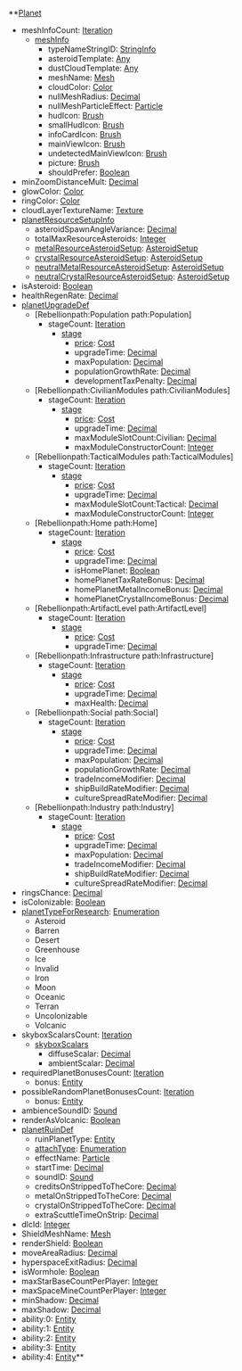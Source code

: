 **[Planet](RebellionPlanet.md)
  * meshInfoCount: [Iteration](Iteration.md)
    * [meshInfo](RebellionmeshInfo.md)
      * typeNameStringID: [StringInfo](StringInfo.md)
      * asteroidTemplate: [Any](Any.md)
      * dustCloudTemplate: [Any](Any.md)
      * meshName: [Mesh](Mesh.md)
      * cloudColor: [Color](Color.md)
      * nullMeshRadius: [Decimal](Decimal.md)
      * nullMeshParticleEffect: [Particle](Particle.md)
      * hudIcon: [Brush](Brush.md)
      * smallHudIcon: [Brush](Brush.md)
      * infoCardIcon: [Brush](Brush.md)
      * mainViewIcon: [Brush](Brush.md)
      * undetectedMainViewIcon: [Brush](Brush.md)
      * picture: [Brush](Brush.md)
      * shouldPrefer: [Boolean](Boolean.md)
  * minZoomDistanceMult: [Decimal](Decimal.md)
  * glowColor: [Color](Color.md)
  * ringColor: [Color](Color.md)
  * cloudLayerTextureName: [Texture](Texture.md)
  * [planetResourceSetupInfo](RebellionplanetResourceSetupInfo.md)
    * asteroidSpawnAngleVariance: [Decimal](Decimal.md)
    * totalMaxResourceAsteroids: [Integer](Integer.md)
    * [metalResourceAsteroidSetup](RebellionAsteroidSetup.md): [AsteroidSetup](AsteroidSetup.md)
    * [crystalResourceAsteroidSetup](RebellionAsteroidSetup.md): [AsteroidSetup](AsteroidSetup.md)
    * [neutralMetalResourceAsteroidSetup](RebellionAsteroidSetup.md): [AsteroidSetup](AsteroidSetup.md)
    * [neutralCrystalResourceAsteroidSetup](RebellionAsteroidSetup.md): [AsteroidSetup](AsteroidSetup.md)
  * isAsteroid: [Boolean](Boolean.md)
  * healthRegenRate: [Decimal](Decimal.md)
  * [planetUpgradeDef](RebellionplanetUpgradeDef.md)
    * [Rebellionpath:Population path:Population]
      * stageCount: [Iteration](Iteration.md)
        * [stage](Rebellionstage.md)
          * [price](RebellionCost.md): [Cost](Cost.md)
          * upgradeTime: [Decimal](Decimal.md)
          * maxPopulation: [Decimal](Decimal.md)
          * populationGrowthRate: [Decimal](Decimal.md)
          * developmentTaxPenalty: [Decimal](Decimal.md)
    * [Rebellionpath:CivilianModules path:CivilianModules]
      * stageCount: [Iteration](Iteration.md)
        * [stage](Rebellionstage.md)
          * [price](RebellionCost.md): [Cost](Cost.md)
          * upgradeTime: [Decimal](Decimal.md)
          * maxModuleSlotCount:Civilian: [Decimal](Decimal.md)
          * maxModuleConstructorCount: [Integer](Integer.md)
    * [Rebellionpath:TacticalModules path:TacticalModules]
      * stageCount: [Iteration](Iteration.md)
        * [stage](Rebellionstage.md)
          * [price](RebellionCost.md): [Cost](Cost.md)
          * upgradeTime: [Decimal](Decimal.md)
          * maxModuleSlotCount:Tactical: [Decimal](Decimal.md)
          * maxModuleConstructorCount: [Integer](Integer.md)
    * [Rebellionpath:Home path:Home]
      * stageCount: [Iteration](Iteration.md)
        * [stage](Rebellionstage.md)
          * [price](RebellionCost.md): [Cost](Cost.md)
          * upgradeTime: [Decimal](Decimal.md)
          * isHomePlanet: [Boolean](Boolean.md)
          * homePlanetTaxRateBonus: [Decimal](Decimal.md)
          * homePlanetMetalIncomeBonus: [Decimal](Decimal.md)
          * homePlanetCrystalIncomeBonus: [Decimal](Decimal.md)
    * [Rebellionpath:ArtifactLevel path:ArtifactLevel]
      * stageCount: [Iteration](Iteration.md)
        * [stage](Rebellionstage.md)
          * [price](RebellionCost.md): [Cost](Cost.md)
          * upgradeTime: [Decimal](Decimal.md)
    * [Rebellionpath:Infrastructure path:Infrastructure]
      * stageCount: [Iteration](Iteration.md)
        * [stage](Rebellionstage.md)
          * [price](RebellionCost.md): [Cost](Cost.md)
          * upgradeTime: [Decimal](Decimal.md)
          * maxHealth: [Decimal](Decimal.md)
    * [Rebellionpath:Social path:Social]
      * stageCount: [Iteration](Iteration.md)
        * [stage](Rebellionstage.md)
          * [price](RebellionCost.md): [Cost](Cost.md)
          * upgradeTime: [Decimal](Decimal.md)
          * maxPopulation: [Decimal](Decimal.md)
          * populationGrowthRate: [Decimal](Decimal.md)
          * tradeIncomeModifier: [Decimal](Decimal.md)
          * shipBuildRateModifier: [Decimal](Decimal.md)
          * cultureSpreadRateModifier: [Decimal](Decimal.md)
    * [Rebellionpath:Industry path:Industry]
      * stageCount: [Iteration](Iteration.md)
        * [stage](Rebellionstage.md)
          * [price](RebellionCost.md): [Cost](Cost.md)
          * upgradeTime: [Decimal](Decimal.md)
          * maxPopulation: [Decimal](Decimal.md)
          * tradeIncomeModifier: [Decimal](Decimal.md)
          * shipBuildRateModifier: [Decimal](Decimal.md)
          * cultureSpreadRateModifier: [Decimal](Decimal.md)
  * ringsChance: [Decimal](Decimal.md)
  * isColonizable: [Boolean](Boolean.md)
  * [planetTypeForResearch](RebellionplanetTypeForResearch.md): [Enumeration](Enumeration.md)
    * Asteroid
    * Barren
    * Desert
    * Greenhouse
    * Ice
    * Invalid
    * Iron
    * Moon
    * Oceanic
    * Terran
    * Uncolonizable
    * Volcanic
  * skyboxScalarsCount: [Iteration](Iteration.md)
    * [skyboxScalars](RebellionskyboxScalars.md)
      * diffuseScalar: [Decimal](Decimal.md)
      * ambientScalar: [Decimal](Decimal.md)
  * requiredPlanetBonusesCount: [Iteration](Iteration.md)
    * bonus: [Entity](Entity.md)
  * possibleRandomPlanetBonusesCount: [Iteration](Iteration.md)
    * bonus: [Entity](Entity.md)
  * ambienceSoundID: [Sound](Sound.md)
  * renderAsVolcanic: [Boolean](Boolean.md)
  * [planetRuinDef](RebellionplanetRuinDef.md)
    * ruinPlanetType: [Entity](Entity.md)
    * [attachType](RebellionattachType.md): [Enumeration](Enumeration.md)
    * effectName: [Particle](Particle.md)
    * startTime: [Decimal](Decimal.md)
    * soundID: [Sound](Sound.md)
    * creditsOnStrippedToTheCore: [Decimal](Decimal.md)
    * metalOnStrippedToTheCore: [Decimal](Decimal.md)
    * crystalOnStrippedToTheCore: [Decimal](Decimal.md)
    * extraScuttleTimeOnStrip: [Decimal](Decimal.md)
  * dlcId: [Integer](Integer.md)
  * ShieldMeshName: [Mesh](Mesh.md)
  * renderShield: [Boolean](Boolean.md)
  * moveAreaRadius: [Decimal](Decimal.md)
  * hyperspaceExitRadius: [Decimal](Decimal.md)
  * isWormhole: [Boolean](Boolean.md)
  * maxStarBaseCountPerPlayer: [Integer](Integer.md)
  * maxSpaceMineCountPerPlayer: [Integer](Integer.md)
  * minShadow: [Decimal](Decimal.md)
  * maxShadow: [Decimal](Decimal.md)
  * ability:0: [Entity](Entity.md)
  * ability:1: [Entity](Entity.md)
  * ability:2: [Entity](Entity.md)
  * ability:3: [Entity](Entity.md)
  * ability:4: [Entity](Entity.md)**

